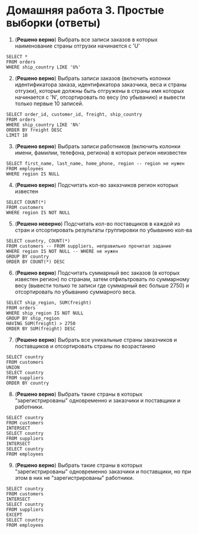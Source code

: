 # Домашняя работа 3. Простые выборки (ответы)

1. (**Решено верно**) Выбрать все записи заказов в которых наименование страны отгрузки начинается с 'U'
```postgresql
SELECT *
FROM orders
WHERE ship_country LIKE 'U%'
```
2. (**Решено верно**) Выбрать записи заказов (включить колонки идентификатора заказа, идентификатора заказчика, веса и страны отгузки), которые должны быть отгружены в страны имя которых начинается с 'N', отсортировать по весу (по убыванию) и вывести только первые 10 записей.
```postgresql
SELECT order_id, customer_id, freight, ship_country
FROM orders
WHERE ship_country LIKE 'N%'
ORDER BY freight DESC
LIMIT 10
```
3. (**Решено верно**) Выбрать записи работников (включить колонки имени, фамилии, телефона, региона) в которых регион неизвестен
```postgresql
SELECT first_name, last_name, home_phone, region -- region не нужен
FROM employees
WHERE region IS NULL
```
4. (**Решено верно**) Подсчитать кол-во заказчиков регион которых известен
```postgresql
SELECT COUNT(*)
FROM customers
WHERE region IS NOT NULL
```
5. (**Решено неверно**) Подсчитать кол-во поставщиков в каждой из стран и отсортировать результаты группировки по убыванию кол-ва
```postgresql
SELECT country, COUNT(*)
FROM customers -- FROM suppliers, неправильно прочитал задание
WHERE region IS NOT NULL -- WHERE не нужен
GROUP BY country
ORDER BY COUNT(*) DESC
```
6. (**Решено верно**) Подсчитать суммарный вес заказов (в которых известен регион) по странам, затем отфильтровать по суммарному весу (вывести только те записи где суммарный вес больше 2750) и отсортировать по убыванию суммарного веса.
```postgresql
SELECT ship_region, SUM(freight)
FROM orders
WHERE ship_region IS NOT NULL
GROUP BY ship_region
HAVING SUM(freight) > 2750
ORDER BY SUM(freight) DESC
```
7. (**Решено верно**) Выбрать все уникальные страны заказчиков и поставщиков и отсортировать страны по возрастанию
```postgresql
SELECT country
FROM customers
UNION
SELECT country
FROM suppliers
ORDER BY country
```
8. (**Решено верно**) Выбрать такие страны в которых "зарегистрированы" одновременно и заказчики и поставщики и работники.
```postgresql
SELECT country
FROM customers
INTERSECT
SELECT country
FROM suppliers
INTERSECT
SELECT country
FROM employees
```
9. (**Решено верно**) Выбрать такие страны в которых "зарегистрированы" одновременно заказчики и поставщики, но при этом в них не "зарегистрированы" работники.
```postgresql
SELECT country
FROM customers
INTERSECT
SELECT country
FROM suppliers
EXCEPT
SELECT country
FROM employees
```

